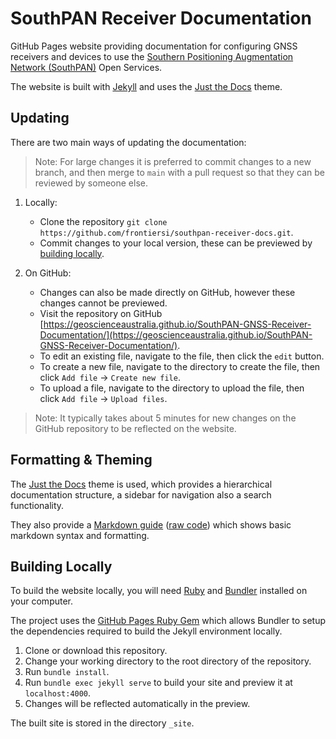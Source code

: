 # SouthPAN Receiver Documentation

GitHub Pages website providing documentation for configuring GNSS receivers and devices to use the [Southern Positioning Augmentation Network (SouthPAN)](https://www.ga.gov.au/scientific-topics/positioning-navigation/positioning-australia/about-the-program/southpan) Open Services.

The website is built with [Jekyll](https://jekyllrb.com/) and uses the [Just the Docs](https://just-the-docs.com/) theme.

## Updating

There are two main ways of updating the documentation:

>Note: For large changes it is preferred to commit changes to a new branch, and then merge to `main` with a pull request so that they can be reviewed by someone else.

1. Locally:

    - Clone the repository `git clone https://github.com/frontiersi/southpan-receiver-docs.git`.
    - Commit changes to your local version, these can be previewed by [building locally](#building-locally).

2. On GitHub:

    - Changes can also be made directly on GitHub, however these changes cannot be previewed.
    - Visit the repository on GitHub [https://geoscienceaustralia.github.io/SouthPAN-GNSS-Receiver-Documentation/](https://geoscienceaustralia.github.io/SouthPAN-GNSS-Receiver-Documentation/).
    - To edit an existing file, navigate to the file, then click the `edit` button.
    - To create a new file, navigate to the directory to create the file, then click `Add file` &rarr; `Create new file`.
    - To upload a file, navigate to the directory to upload the file, then click `Add file` &rarr; `Upload files`.

>Note: It typically takes about 5 minutes for new changes on the GitHub repository to be reflected on the website.

## Formatting & Theming

The [Just the Docs](https://just-the-docs.com/) theme is used, which provides a hierarchical documentation structure, a sidebar for navigation also a search functionality.

They also provide a [Markdown guide](https://just-the-docs.com/docs/index-test/) ([raw code](https://raw.githubusercontent.com/just-the-docs/just-the-docs/main/docs/index-test.md)) which shows basic markdown syntax and formatting.

## Building Locally

To build the website locally, you will need [Ruby](https://www.ruby-lang.org/en/) and [Bundler](https://bundler.io) installed on your computer.

The project uses the [GitHub Pages Ruby Gem](https://github.com/github/pages-gem) which allows Bundler to setup the dependencies required to build the Jekyll environment locally.

1. Clone or download this repository.
2. Change your working directory to the root directory of the repository.
3. Run `bundle install`.
4. Run `bundle exec jekyll serve` to build your site and preview it at `localhost:4000`.
5. Changes will be reflected automatically in the preview.

The built site is stored in the directory `_site`.

